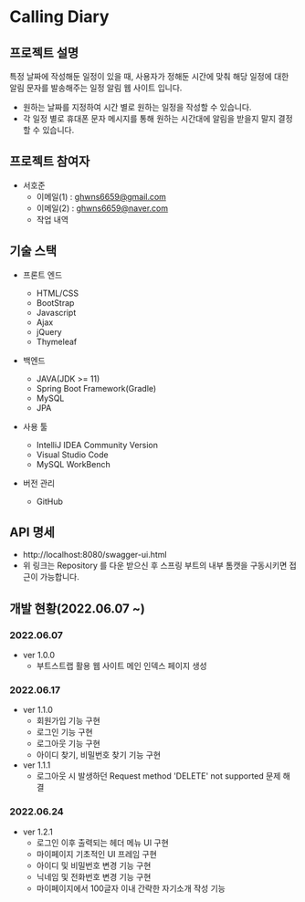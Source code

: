 # Calling Diary

## 프로젝트 설명
특정 날짜에 작성해둔 일정이 있을 때, 사용자가 정해둔 시간에 맞춰 해당 일정에 대한 알림 문자를 발송해주는 일정 알림 웹 사이트 입니다.
- 원하는 날짜를 지정하여 시간 별로 원하는 일정을 작성할 수 있습니다.
- 각 일정 별로 휴대폰 문자 메시지를 통해 원하는 시간대에 알림을 받을지 말지 결정할 수 있습니다.

## 프로젝트 참여자
- 서호준
  - 이메일(1) : ghwns6659@gmail.com
  - 이메일(2) : ghwns6659@naver.com
  - 작업 내역

## 기술 스택
- 프론트 엔드
  - HTML/CSS
  - BootStrap
  - Javascript
  - Ajax
  - jQuery
  - Thymeleaf

- 백엔드
  - JAVA(JDK >= 11)
  - Spring Boot Framework(Gradle)
  - MySQL
  - JPA

- 사용 툴
  - IntelliJ IDEA Community Version
  - Visual Studio Code
  - MySQL WorkBench

- 버전 관리
  - GitHub
 
## API 명세
- http://localhost:8080/swagger-ui.html
- 위 링크는 Repository 를 다운 받으신 후 스프링 부트의 내부 톰캣을 구동시키면 접근이 가능합니다.

## 개발 현황(2022.06.07 ~)
### 2022.06.07
- ver 1.0.0
    - 부트스트랩 활용 웹 사이트 메인 인덱스 페이지 생성
### 2022.06.17
- ver 1.1.0
    - 회원가입 기능 구현
    - 로그인 기능 구현
    - 로그아웃 기능 구현
    - 아이디 찾기, 비밀번호 찾기 기능 구현
- ver 1.1.1
    - 로그아웃 시 발생하던 Request method 'DELETE' not supported 문제 해결
### 2022.06.24
- ver 1.2.1
    - 로그인 이후 출력되는 헤더 메뉴 UI 구현
    - 마이페이지 기초적인 UI 프레임 구현
    - 아이디 및 비밀번호 변경 기능 구현
    - 닉네임 및 전화번호 변경 기능 구현
    - 마이페이지에서 100글자 이내 간략한 자기소개 작성 기능 
